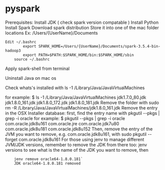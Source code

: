 # pyspark

Prerequisites:
Install JDK ( check spark version compatable )
Install Python
Install Spark
    Download spark distribution
    Store it into one of the mac folder locations
        Ex: /Users/{UserName}/Documents

    Edit ~/.bashrc
            export SPARK_HOME=/Users/{UserName}/Documents/spark-3.5.4-bin-hadoop3
            export PATH=$PATH:$SPARK_HOME/bin:$SPARK_HOME/sbin
        source ~/.bashrc

Apply spark-shell from terminal



Uninstall Java on mac os

Check whats's installed with ls -1 /Library/Java/JavaVirtualMachines

for example:
    $ ls -1 /Library/Java/JavaVirtualMachines
    jdk1.7.0_80.jdk
    jdk1.8.0_161.jdk
    jdk1.8.0_172.jdk
    jdk1.8.0_181.jdk
Remove the folder with
    sudo rm -R /Library/Java/JavaVirtualMachines/jdk1.8.0_161.jdk
Remove the entry in the OSX Installer database:
    first, find the entry name with pkgutil --pkgs | grep -i oracle
    for example:
        $ pkgutil --pkgs | grep -i oracle
            com.oracle.jdk8u161
            com.oracle.jre
            com.oracle.jdk7u80
            com.oracle.jdk8u181
            com.oracle.jdk8u152
    Then, remove the entry of the JVM you want to remove, e.g. com.oracle.jdk8u161, with
        sudo pkgutil --forget com.oracle.jdk8u161
    For those using jenv to manage different JVM/JDK versions, remember to remove the JDK from there too:
        jenv versions to see what is the name of the JDK you want to remove, then
        
        jenv remove oracle64-1.8.0.181`
        JDK oracle64-1.8.0.181 removed
